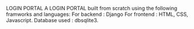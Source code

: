 LOGIN PORTAL
A LOGIN PORTAL built from scratch using the following framworks and languages: For backend : Django For frontend : HTML, CSS, Javascript. Database used : dbsqlite3.
